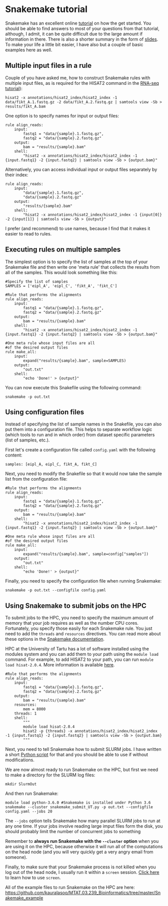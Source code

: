# Snakemake tutorial
Snakemake has an excellent online [tutorial](https://snakemake.readthedocs.io/en/stable/tutorial/tutorial.html) on how the get started. You should be able to find answers to most of your questions from that tutorial, although, I admit, it can be quite difficult due to the large amount if information in there. There is also a shorter summary in the form of [slides](http://slides.com/johanneskoester/snakemake-tutorial-2016#/). To make your life a little bit easier, I have also but a couple of basic examples here as well.

## Multiple input files in a rule
Couple of you have asked me, how to construct Snakemake rules with multiple input files, as is required for the HISAT2 command in the [RNA-seq tutorial](https://github.com/kauralasoo/MTAT.03.239_Bioinformatics/blob/master/RNA-seq_alignment.md)):
	
	hisat2 -x annotations/hisat2_index/hisat2_index -1 data/fikt_A.1.fastq.gz -2 data/fikt_A.2.fastq.gz | samtools view -Sb > results/fikt_A.bam

One option is to specify names for input or output files:

	rule align_reads:
		input:
			fastq1 = "data/{sample}.1.fastq.gz",
			fastq2 = "data/{sample}.2.fastq.gz"
		output:
			bam = "results/{sample}.bam"
		shell:
			"hisat2 -x annotations/hisat2_index/hisat2_index -1 {input.fastq1} -2 {input.fastq2} | samtools view -Sb > {output.bam}"

Alternatively, you can access individual input or output files separately by their index:

	rule align_reads:
		input:
			"data/{sample}.1.fastq.gz",
			"data/{sample}.2.fastq.gz"
		output:
			"results/{sample}.bam"
		shell:
			"hisat2 -x annotations/hisat2_index/hisat2_index -1 {input[0]} -2 {input[1]} | samtools view -Sb > {output}"

I prefer (and recommend) to use names, because I find that it makes it easier to read to rules.

## Executing rules on multiple samples
The simplest option is to specify the list of samples at the top of your Snakemake file and then write one 'meta rule' that collects the results from all of the samples. This would look something like this:
	
	#Specify the list of samples
	SAMPLES = ['eipl_A', 'eipl_C', 'fikt_A', 'fikt_C']
	
	#Rule that performs the alignments
	rule align_reads:
		input:
			fastq1 = "data/{sample}.1.fastq.gz",
			fastq2 = "data/{sample}.2.fastq.gz"
		output:
			bam = "results/{sample}.bam"
		shell:
			"hisat2 -x annotations/hisat2_index/hisat2_index -1 {input.fastq1} -2 {input.fastq2} | samtools view -Sb > {output.bam}"
	
	#One meta rule whose input files are all 
	#of the desired output files
	rule make_all:
		input:
			expand("results/{sample}.bam", sample=SAMPLES)
		output:
			"out.txt"
		shell:
			"echo 'Done!' > {output}"

You can now execute this Snakefile using the following command:

	snakemake -p out.txt

## Using configuration files
Instead of specifying the list of sample names in the Snakefile, you can also put them into a configuration file. This helps to separate workflow logic (which tools to run and in which order) from dataset specific parameters (list of samples, etc.). 

First let's create a configuration file called `config.yaml` with the following content:

	samples: [eipl_A, eipl_C, fikt_A, fikt_C]

Next, you need to modify the Snakefile so that it would now take the sample list from the configuration file:
	
	#Rule that performs the alignments
	rule align_reads:
		input:
			fastq1 = "data/{sample}.1.fastq.gz",
			fastq2 = "data/{sample}.2.fastq.gz"
		output:
			bam = "results/{sample}.bam"
		shell:
			"hisat2 -x annotations/hisat2_index/hisat2_index -1 {input.fastq1} -2 {input.fastq2} | samtools view -Sb > {output.bam}"
	
	#One meta rule whose input files are all 
	#of the desired output files
	rule make_all:
		input:
			expand("results/{sample}.bam", sample=config["samples"])
		output:
			"out.txt"
		shell:
			"echo 'Done!' > {output}"

Finally, you need to specify the configuration file when running Snakemake:

	snakemake -p out.txt --configfile config.yaml

## Using Snakemake to submit jobs on the HPC
To submit jobs to the HPC, you need to specify the maximum amount of memory that your job requires as well as the number CPU cores. Fortunately, you specify those easily for each Snakemake rule. You just need to add the `threads` and `resources` directives. You can read more about these options in the [Snakemake documentation](http://snakemake.readthedocs.io/en/stable/tutorial/advanced.html).

HPC at the University of Tartu has a lot of software installed using the modules system and you can add them to your path using the `module load` command. For example, to add HISAT2 to your path, you can run  `module load hisat-2.0.4`. More information is available [here](https://hpc.ut.ee/en_US/web/guest/using-modules).

	#Rule that performs the alignments
	rule align_reads:
		input:
			fastq1 = "data/{sample}.1.fastq.gz",
			fastq2 = "data/{sample}.2.fastq.gz"
		output:
			bam = "results/{sample}.bam"
		resources:
			mem = 8000
		threads: 1
		shell:
			"""
			module load hisat-2.0.4
			hisat2 -p {threads} -x annotations/hisat2_index/hisat2_index -1 {input.fastq1} -2 {input.fastq2} | samtools view -Sb > {output.bam}
			"""
Next, you need to tell Snakemake how to submit SLURM jobs. I have written a short [Python script](https://github.com/kauralasoo/MTAT.03.239_Bioinformatics/blob/master/Snakemake_example/snakemake_submit_UT.py) for that and you should be able to use if without modifications.

We are now almost ready to run Snakemake on the HPC, but first we need to make a directory for the SLURM log files:
	
	mkdir SlurmOut
And then run Snakemake:

	module load python-3.6.0 #Snakemake is installed under Python 3.6
	snakemake --cluster snakemake_submit_UT.py -p out.txt --configfile config.yaml --jobs 20

The `--jobs` option tells Snakemake how many parallel SLURM jobs to run at any one time. If your jobs involve reading large imput files form the disk, you should probably limit the number of concurrent jobs to something 

Remember to **always run Snakemake with the `--cluster` option** when you are using it on the HPC, because otherwise it will run all of the computations on the head node (and you will very quickly get a very angry email from someone). 

Finally, to make sure that your Snakemake process is not killed when you log out of the head node, I usually run it within a `screen` session. [Click here](https://www.tecmint.com/screen-command-examples-to-manage-linux-terminals/) to learn how to use `screen`. 

All of the example files to run Snakemake on the HPC are here:
https://github.com/kauralasoo/MTAT.03.239_Bioinformatics/tree/master/Snakemake_example
<!--stackedit_data:
eyJoaXN0b3J5IjpbLTE3ODQ3MTkzMTAsLTM5MDg0MjEwNiwyMj
kxODE1NjUsMTUxMTg3OTYyNSwtNDIyMzY4MzYyLDEzMDgzMDIx
ODUsNjAyMTMzNTU0LC0xMjI5MDcyMjkzXX0=
-->